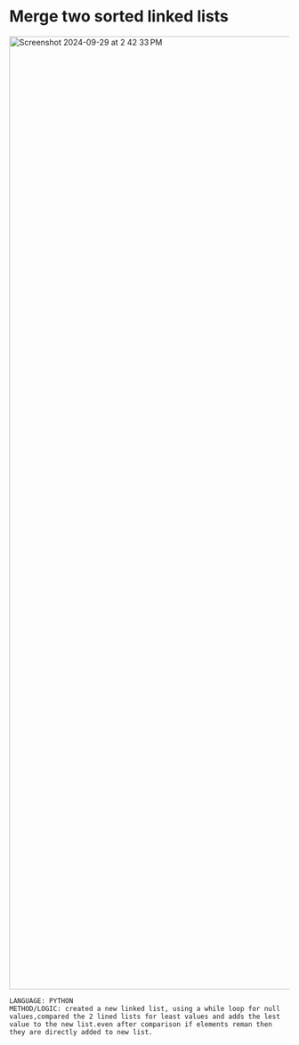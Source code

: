 # Merge two sorted linked lists
<img width="1710" alt="Screenshot 2024-09-29 at 2 42 33 PM" src="https://github.com/user-attachments/assets/aa02faa6-bc48-4093-8275-981cf7eb5caa">

    LANGUAGE: PYTHON
    METHOD/LOGIC: created a new linked list, using a while loop for null values,compared the 2 lined lists for least values and adds the lest value to the new list.even after comparison if elements reman then they are directly added to new list.
